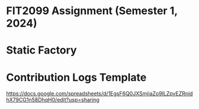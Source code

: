 # FIT2099 Assignment (Semester 1, 2024)
# Static Factory

# Contribution Logs Template
https://docs.google.com/spreadsheets/d/1EgsF6Q0JXSmjiaZo9lLZpvEZRnidhX79CG1n58DhqH0/edit?usp=sharing